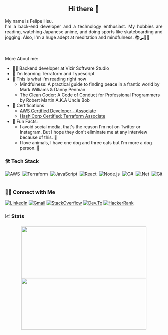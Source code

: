 <div align="center">
    <h2>Hi there 👋</h2>
    <p align="justify">
        My name is Felipe Hsu.</br>
        I'm a back-end developer and a technology enthusiast. My hobbies are reading, watching Japanese anime, and doing sports like skateboarding and jogging. 
        Also, I'm a huge adept at meditation and mindfulness. 📚🛹🏃🧘 
    </p>
</div>
</br>

More About me:
- 👨‍💼 Backend developer at Vizir Software Studio
- 🌱 I’m learning Terraform and Typescript
- 📖 This is what I'm reading right now
    - Mindfulness: A practical guide to finding peace in a frantic world by Mark Williams & Danny Penman 
    - The Clean Coder: A Code of Conduct for Professional Programmers by Robert Martin A.K.A Uncle Bob
- 📜 Certifications
    - [AWS Certified Developer - Associate](https://www.credly.com/badges/e31fd487-5ac3-4268-8e74-5415ba61355f/public_url)
    - [HashiCorp Certified: Terraform Associate](https://www.credly.com/badges/87f5ca62-b686-4da2-8aa9-1dc63a8e2896/public_url)
- 🕺 Fun Facts:
    - I avoid social media, that's the reason I'm not on Twitter or Instagram. But I hope they don't eliminate me at any interview because of this. 🙏
    - I love animals, I have one dog and three cats but I'm more a dog person. 🐶

### 🛠 Tech Stack

![AWS](https://img.shields.io/badge/-Amazon_AWS-FF9900?logo=amazon-aws&logoColor=white&style=flat&logoColor=black)&nbsp;
![Terraform](https://img.shields.io/badge/-Terraform-594CDE?logo=terraform&logoColor=white&style=flat)&nbsp;
![JavaScript](https://img.shields.io/badge/-JavaScript-F7DF1E?style=flat&logo=javascript&logoColor=white)&nbsp;
![React](https://img.shields.io/badge/-React-05122A?style=flat&logo=react)&nbsp;
![Node.js](https://img.shields.io/badge/-Node.js-43853D?style=flat&logo=node.js&logoColor=white)&nbsp;
![C#](https://img.shields.io/badge/-c%23-37008C?style=flag&logo=c-sharp)&nbsp;
![.Net](https://img.shields.io/badge/-.NET-694097?style=flat&logo=.net)&nbsp;
![Git](https://img.shields.io/badge/-Git-E94C30?style=flat&logo=git&logoColor=white)&nbsp;


### 🤝🏻 Connect with Me

[![LinkedIn](https://img.shields.io/badge/-Linkedin-0077B5?style=flat&logo=Linkedin&logoColor=white)](https://www.linkedin.com/in/felipe-hsu-2a604012b/)
[![Gmail](https://img.shields.io/badge/-Gmail-D14836?style=flat&logo=Gmail&logoColor=white)](mailto:felipe_hsu@hotmail.com)
[![StackOverflow](https://img.shields.io/badge/-StackOverflow-F48225?style=flat&logo=stackoverflow&logoColor=white)](https://stackoverflow.com/users/10719043/felipe-hsu)
[![Dev.To](https://img.shields.io/badge/-dev.to-0A0A0A?style=flat&logo=dev.to&logoColor=white)](https://dev.to/hsulipe)
[![HackerRank](https://img.shields.io/badge/-HackeRank-2EC866?style=flat&logo=hackerrank&logoColor=white)](https://www.hackerrank.com/hsufelipe)


### 📈 Stats


<p align="center">
    <img height="165rem" width="400rem" src="https://github-readme-stats.vercel.app/api?username=hsulipe&show_icons=true&include_all_commits=true&theme=dracula" align="center"/>
    <img height="165rem" width="400rem" src="https://github-readme-stats.vercel.app/api/top-langs/?username=hsulipe&layout=compact&langs_count=8&theme=dracula" align="center"/>
</p>



<!-- ![GitHub Stats](https://github-readme-stats.vercel.app/api?username=hsulipe&show_icons=true&include_all_commits=true&theme=dracula) -->
<!-- ![Top Languages](https://github-readme-stats.vercel.app/api/top-langs/?username=hsulipe&layout=compact&langs_count=8&theme=dracula) -->
